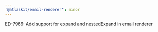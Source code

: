 ```yaml
---
'@atlaskit/email-renderer': minor
---
```


ED-7966: Add support for expand and nestedExpand in email renderer

